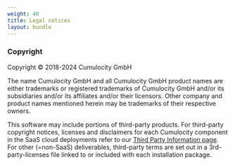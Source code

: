 ```yaml
---
weight: 40
title: Legal notices
layout: bundle
---
```


### Copyright

Copyright © 2018-2024 Cumulocity GmbH

The name Cumulocity GmbH and all Cumulocity GmbH product names are either trademarks or registered trademarks of Cumulocity GmbH and/or its subsidiaries and/or its affiliates and/or their licensors. Other company and product names mentioned herein may be trademarks of their respective owners.

This software may include portions of third-party products. For third-party copyright notices, licenses and disclaimers for each Cumulocity component in the SaaS cloud deployments refer to our [Third Party Information page](https://third-parties.c8y.io/build-sets/third-parties-cloud.html). For other (=non-SaaS) deliverables, third-party terms are set out in a 3rd-party-licenses file linked to or included with each installation package.
